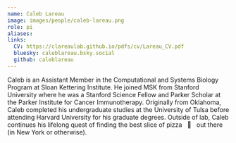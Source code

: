 ```yaml
---
name: Caleb Lareau
image: images/people/caleb-lareau.png
role: pi
aliases:
links:
  CV: https://clareaulab.github.io/pdfs/cv/Lareau_CV.pdf
  bluesky: caleblareau.bsky.social
  github: caleblareau
---
```


Caleb is an Assistant Member in the Computational and Systems Biology Program 
at Sloan Kettering Institute. He joined MSK from Stanford University where he was a 
Stanford Science Fellow and Parker Scholar at the Parker Institute for Cancer Immunotherapy. 
Originally from Oklahoma, Caleb completed his undergraduate studies at the University of Tulsa 
before attending Harvard University for his graduate degrees. Outside of lab, Caleb continues
his lifelong quest of finding the best slice of pizza &nbsp; :pizza:  &nbsp; out there (in New York or otherwise). 

